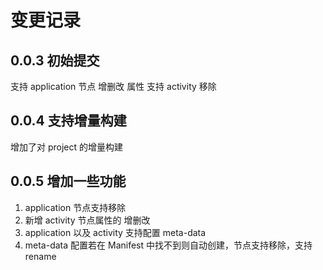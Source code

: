 # 变更记录

## 0.0.3 初始提交
支持 application 节点 增删改 属性
支持 activity 移除

## 0.0.4 支持增量构建
增加了对 project 的增量构建

## 0.0.5 增加一些功能
1. application 节点支持移除
2. 新增 activity 节点属性的 增删改
3. application 以及 activity 支持配置 meta-data
4. meta-data 配置若在 Manifest 中找不到则自动创建，节点支持移除，支持 rename
